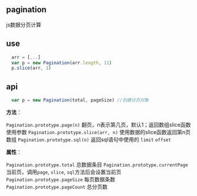 
## pagination

js数据分页计算

## use


```js
  arr = [...]
  var p = new Pagination(arr.length, 11)
  p.slice(arr, 1)
```

## api

```js
  var p = new Pagination(total, pageSize) //创建分页对象
```
**方法**：

`Pagination.prototype.page(n)` 翻页，n表示第几页，默认1；返回数组slice函数使用参数
`Pagination.prototype.slice(arr, n)` 使用数据的slice函数返回第n页数组
`Pagination.prototype.sql(n)` 返回sql语句中使用的 `limit` `offset`

**属性**：

`Pagination.prototype.total` 总数据条目
`Pagination.prototype.currentPage` 当前页，调用`page`, `slice`, `sql`方法后会设置当前页
`Pagination.prototype.pageSize` 每页数据条数
`Pagination.prototype.pageCount` 总分页数

